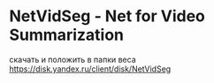 # NetVidSeg - Net for Video Summarization

скачать и положить в папки веса https://disk.yandex.ru/client/disk/NetVidSeg
